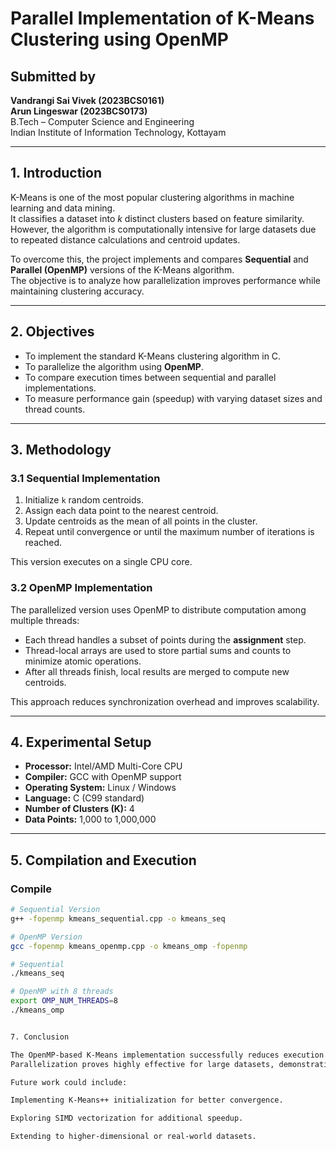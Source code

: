 # Parallel Implementation of K-Means Clustering using OpenMP

## Submitted by
**Vandrangi Sai Vivek (2023BCS0161)**  
**Arun Lingeswar (2023BCS0173)**  
B.Tech – Computer Science and Engineering  
Indian Institute of Information Technology, Kottayam  

---

## 1. Introduction
K-Means is one of the most popular clustering algorithms in machine learning and data mining.  
It classifies a dataset into *k* distinct clusters based on feature similarity.  
However, the algorithm is computationally intensive for large datasets due to repeated distance calculations and centroid updates.

To overcome this, the project implements and compares **Sequential** and **Parallel (OpenMP)** versions of the K-Means algorithm.  
The objective is to analyze how parallelization improves performance while maintaining clustering accuracy.

---

## 2. Objectives
- To implement the standard K-Means clustering algorithm in C.  
- To parallelize the algorithm using **OpenMP**.  
- To compare execution times between sequential and parallel implementations.  
- To measure performance gain (speedup) with varying dataset sizes and thread counts.

---

## 3. Methodology

### 3.1 Sequential Implementation
1. Initialize `k` random centroids.  
2. Assign each data point to the nearest centroid.  
3. Update centroids as the mean of all points in the cluster.  
4. Repeat until convergence or until the maximum number of iterations is reached.  

This version executes on a single CPU core.

### 3.2 OpenMP Implementation
The parallelized version uses OpenMP to distribute computation among multiple threads:
- Each thread handles a subset of points during the **assignment** step.  
- Thread-local arrays are used to store partial sums and counts to minimize atomic operations.  
- After all threads finish, local results are merged to compute new centroids.  

This approach reduces synchronization overhead and improves scalability.

---

## 4. Experimental Setup
- **Processor:** Intel/AMD Multi-Core CPU  
- **Compiler:** GCC with OpenMP support  
- **Operating System:** Linux / Windows  
- **Language:** C (C99 standard)  
- **Number of Clusters (K):** 4  
- **Data Points:** 1,000 to 1,000,000  

---

## 5. Compilation and Execution

### Compile
```bash
# Sequential Version
g++ -fopenmp kmeans_sequential.cpp -o kmeans_seq

# OpenMP Version
gcc -fopenmp kmeans_openmp.cpp -o kmeans_omp -fopenmp

# Sequential
./kmeans_seq

# OpenMP with 8 threads
export OMP_NUM_THREADS=8
./kmeans_omp


7. Conclusion

The OpenMP-based K-Means implementation successfully reduces execution time compared to the sequential version.
Parallelization proves highly effective for large datasets, demonstrating the importance of shared-memory parallel computing in data-intensive tasks.

Future work could include:

Implementing K-Means++ initialization for better convergence.

Exploring SIMD vectorization for additional speedup.

Extending to higher-dimensional or real-world datasets.
